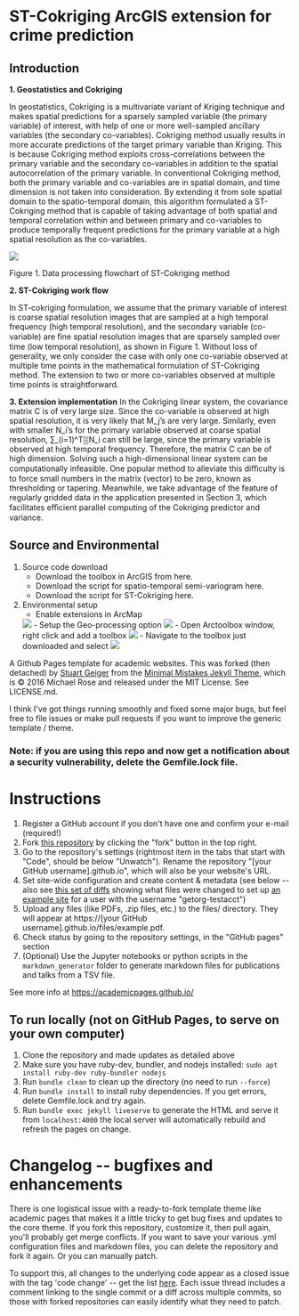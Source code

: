 # ST-Cokriging ArcGIS extension for crime prediction


## Introduction
**1. Geostatistics and Cokriging**

In geostatistics, Cokriging is a multivariate variant of Kriging technique and makes spatial predictions for a sparsely sampled variable (the primary variable) of interest, with help of one or more well-sampled ancillary variables (the secondary co-variables). Cokriging method usually results in more accurate predictions of the target primary variable than Kriging. This is because Cokriging method exploits cross-correlations between the primary variable and the secondary co-variables in addition to the spatial autocorrelation of the primary variable.
In conventional Cokriging method, both the primary variable and co-variables are in spatial domain, and time dimension is not taken into consideration. By extending it from sole spatial domain to the spatio-temporal domain, this algorithm formulated a ST-Cokriging method that is capable of taking advantage of both spatial and temporal correlation within and between primary and co-variables to produce temporally frequent predictions for the primary variable at a high spatial resolution as the co-variables.

<img src="/images/fg1.png">

Figure 1. Data processing flowchart of ST-Cokriging method 

**2.	ST-Cokriging work flow**

In ST-cokriging formulation, we assume that the primary variable of interest is coarse spatial resolution images that are sampled at a high temporal frequency (high temporal resolution), and the secondary variable (co-variable) are ﬁne spatial resolution images that are sparsely sampled over time (low temporal resolution), as shown in Figure 1. Without loss of generality, we only consider the case with only one co-variable observed at multiple time points in the mathematical formulation of ST-Cokriging method. The extension to two or more co-variables observed at multiple time points is straightforward.

**3.	Extension implementation**
In the Cokriging linear system, the covariance matrix C is of very large size. Since the co-variable is observed at high spatial resolution, it is very likely that M_j’s are very large. Similarly, even with smaller N_i’s for the primary variable observed at coarse spatial resolution, ∑_(i=1)^T▒N_i  can still be large, since the primary variable is observed at high temporal frequency. Therefore, the matrix C can be of high dimension. Solving such a high-dimensional linear system can be computationally infeasible. One popular method to alleviate this diﬃculty is to force small numbers in the matrix (vector) to be zero, known as thresholding or tapering. Meanwhile, we take advantage of the feature of regularly gridded data in the application presented in Section 3, which facilitates eﬃcient parallel computing of the Cokriging predictor and variance.

## Source and Environmental 

1.	Source code download
	- Download the toolbox in ArcGIS from here.
	- Download the script for spatio-temporal semi-variogram here.
	- Download the script for ST-Cokriging here.
2.	Environmental setup
	- Enable extensions in ArcMap
	<img src="/images/fg2.png">
	- Setup the Geo-processing option
	<img src="/images/fg3.png">
	- Open Arctoolbox window, right click and add a toolbox
	<img src="/images/fg4.png">
	- Navigate to the toolbox just downloaded and select
	<img src="/images/fg5.png">
	


A Github Pages template for academic websites. This was forked (then detached) by [Stuart Geiger](https://github.com/staeiou) from the [Minimal Mistakes Jekyll Theme](https://mmistakes.github.io/minimal-mistakes/), which is © 2016 Michael Rose and released under the MIT License. See LICENSE.md.

I think I've got things running smoothly and fixed some major bugs, but feel free to file issues or make pull requests if you want to improve the generic template / theme.

### Note: if you are using this repo and now get a notification about a security vulnerability, delete the Gemfile.lock file. 

# Instructions

1. Register a GitHub account if you don't have one and confirm your e-mail (required!)
1. Fork [this repository](https://github.com/academicpages/academicpages.github.io) by clicking the "fork" button in the top right. 
1. Go to the repository's settings (rightmost item in the tabs that start with "Code", should be below "Unwatch"). Rename the repository "[your GitHub username].github.io", which will also be your website's URL.
1. Set site-wide configuration and create content & metadata (see below -- also see [this set of diffs](http://archive.is/3TPas) showing what files were changed to set up [an example site](https://getorg-testacct.github.io) for a user with the username "getorg-testacct")
1. Upload any files (like PDFs, .zip files, etc.) to the files/ directory. They will appear at https://[your GitHub username].github.io/files/example.pdf.  
1. Check status by going to the repository settings, in the "GitHub pages" section
1. (Optional) Use the Jupyter notebooks or python scripts in the `markdown_generator` folder to generate markdown files for publications and talks from a TSV file.

See more info at https://academicpages.github.io/

## To run locally (not on GitHub Pages, to serve on your own computer)

1. Clone the repository and made updates as detailed above
1. Make sure you have ruby-dev, bundler, and nodejs installed: `sudo apt install ruby-dev ruby-bundler nodejs`
1. Run `bundle clean` to clean up the directory (no need to run `--force`)
1. Run `bundle install` to install ruby dependencies. If you get errors, delete Gemfile.lock and try again.
1. Run `bundle exec jekyll liveserve` to generate the HTML and serve it from `localhost:4000` the local server will automatically rebuild and refresh the pages on change.

# Changelog -- bugfixes and enhancements

There is one logistical issue with a ready-to-fork template theme like academic pages that makes it a little tricky to get bug fixes and updates to the core theme. If you fork this repository, customize it, then pull again, you'll probably get merge conflicts. If you want to save your various .yml configuration files and markdown files, you can delete the repository and fork it again. Or you can manually patch. 

To support this, all changes to the underlying code appear as a closed issue with the tag 'code change' -- get the list [here](https://github.com/academicpages/academicpages.github.io/issues?q=is%3Aclosed%20is%3Aissue%20label%3A%22code%20change%22%20). Each issue thread includes a comment linking to the single commit or a diff across multiple commits, so those with forked repositories can easily identify what they need to patch.

